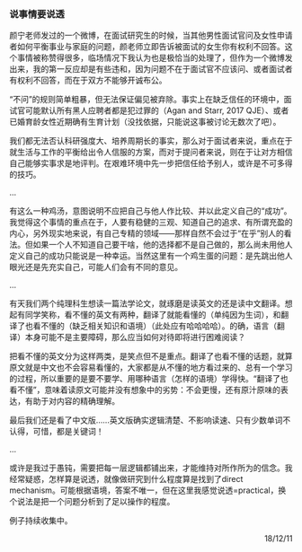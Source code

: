 ### 说事情要说透

颜宁老师发过的一个微博，在面试研究生的时候，当其他男性面试官问及女性申请者如何平衡事业与家庭的问题，颜老师立即告诉被面试的女生你有权利不回答。这个事情被称赞得很多，临场情况下我认为也是极恰当的处理了，但作为一个微博发出来，我的第一反应却是有些违和，因为问题不在于面试官不应该问、或者面试者有权利不回答，而在于双方不能够开诚布公。

“不问”的规则简单粗暴，但无法保证偏见被弃除。事实上在缺乏信任的环境中，面试官可能默认所有黑人应聘者都是犯过罪的（Agan and Starr, 2017 QJE）、或者已婚育龄女性近期确有生育计划（没找依据，只能说这事被讨论无数次了吧）。

我们都无法否认科研强度大、培养周期长的事实，那么对于面试者来说，重点在于就生活与工作的平衡给出令人信服的方案，而对于提问者来说，则在于让对方相信自己能够实事求是地评判。在艰难环境中先一步把信任给予别人，或许是不可多得的技巧。

...

有这么一种鸡汤，意图说明不应把自己与他人作比较、并以此定义自己的“成功”。我觉得这个事情的重点在于，人要有稳健的三观、知道自己的追求、有所谓充盈的内心，另外现实地来说，有自己专精的领域——那样自然不会过于“在乎”别人的看法。但如果一个人不知道自己要干啥，他的选择都不是自己做的，那么尚未用他人定义自己的成功只能说是一种幸运。当然这里有一个鸡生蛋的问题：是先跳出他人眼光还是先充实自己，可能人们会有不同的意见。

...

有天我们两个纯理科生想读一篇法学论文，就琢磨是读英文的还是读中文翻译。想起有同学笑称，看不懂的英文有两种，翻译了就能看懂的（单纯因为生词），和翻译了也看不懂的（缺乏相关知识和语境）（此处应有哈哈哈哈）。的确，语言（翻译）本身可能不是主要障碍，那么应当如何对待即将进行困难阅读？

把看不懂的英文分为这样两类，是笑点但不是重点。翻译了也看不懂的话题，就算原文就是中文也不会容易看懂的，大家都是从不懂的地方看过来的、总有一个学习的过程，所以重要的是要不要学、用哪种语言（怎样的语境）学得快。“翻译了也看不懂”，意味着读原文可能并没有想象中的劣势：不会更慢，还有原汁原味的表达，有助于对内容的精确理解。

最后我们还是看了中文版……英文版确实逻辑清楚、不影响读速、只有少数单词不认得，可惜，都是关键词！

...

或许是我过于愚钝，需要把每一层逻辑都铺出来，才能维持对所作所为的信念。我经常疑惑，怎样算是说透，就像做研究到什么程度算是找到了direct mechanism。可能根据语境，答案不唯一，但在这里我感觉说透=practical，换个说法是把一个问题分析到了足以操作的程度。

例子持续收集中。

<p align="right">18/12/11</p>
